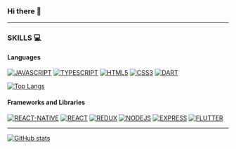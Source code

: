 <!--
**maugou/maugou** is a ✨ _special_ ✨ repository because its `README.md` (this file) appears on your GitHub profile.

Here are some ideas to get you started:

- 🔭 I’m currently working on ...
- 🌱 I’m currently learning ...
- 👯 I’m looking to collaborate on ...
- 🤔 I’m looking for help with ...
- 💬 Ask me about ...
- 📫 How to reach me: ...
- 😄 Pronouns: ...
- ⚡ Fun fact: ...
-->

### Hi there 👋

---

### SKILLS 💻

#### Languages

[![JAVASCRIPT](https://img.shields.io/badge/javascript-%23323330.svg?style=for-the-badge&logo=javascript&logoColor=%23F7DF1E)](https://github.com/maugou)
[![TYPESCRIPT](https://img.shields.io/badge/typescript-%23007ACC.svg?style=for-the-badge&logo=typescript&logoColor=white)](https://github.com/maugou)
[![HTML5](https://img.shields.io/badge/html5-%23E34F26.svg?style=for-the-badge&logo=html5&logoColor=white)](https://github.com/maugou)
[![CSS3](https://img.shields.io/badge/css3-%231572B6.svg?style=for-the-badge&logo=css3&logoColor=white)](https://github.com/maugou)
[![DART](https://img.shields.io/badge/dart-%230175C2.svg?style=for-the-badge&logo=dart&logoColor=white)](https://github.com/maugou)

[![Top Langs](https://github-readme-stats.vercel.app/api/top-langs/?username=maugou&layout=compact)](https://github.com/maugou)

#### Frameworks and Libraries
[![REACT-NATIVE](https://img.shields.io/badge/react_native-%2320232a.svg?style=for-the-badge&logo=react&logoColor=%2361DAFB)](https://github.com/maugou)
[![REACT](https://img.shields.io/badge/react-%2320232a.svg?style=for-the-badge&logo=react&logoColor=%2361DAFB)](https://github.com/maugou)
[![REDUX](https://img.shields.io/badge/redux-%23593d88.svg?style=for-the-badge&logo=redux&logoColor=white)](https://github.com/maugou)
[![NODEJS](https://img.shields.io/badge/node.js-%2343853D.svg?style=for-the-badge&logo=node-dot-js&logoColor=white)](https://github.com/maugou)
[![EXPRESS](https://img.shields.io/badge/express.js-%23404d59.svg?style=for-the-badge&logo=express&logoColor=%2361DAFB)](https://github.com/maugou)
[![FLUTTER](https://img.shields.io/badge/Flutter-%2302569B.svg?style=for-the-badge&logo=Flutter&logoColor=white)](https://github.com/maugou)

---

[![GitHub stats](https://github-readme-stats.vercel.app/api?username=maugou&show_icons=true&theme=gruvbox&count_private=true)](https://github.com/maugou)


